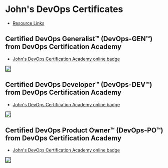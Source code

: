 # John's DevOps Certificates

* [Resource Links](../devops_resource-links)

## Certified DevOps Generalist™ (DevOps-GEN™) from DevOps Certification Academy

* [John's DevOps Certification Academy online badge](https://www.devops-certification.org/badges/64340326384175)

<img src="../cert_devops_intro_devops-cert-org_devops-gen_2023-09-30_64340326384175.png" style="border:1px solid #000000" />

## Certified DevOps Developer™ (DevOps-DEV™) from DevOps Certification Academy

* [John's DevOps Certification Academy online badge](https://www.devops-certification.org/badges/79762822092976)

<img src="../cert_devops_dev_devops-cert-org_devops-dev_2023-09-30_79762822092976.png" style="border:1px solid #000000" />


## Certified DevOps Product Owner™ (DevOps-PO™) from DevOps Certification Academy

* [John's DevOps Certification Academy online badge](https://www.devops-certification.org/badges/36722377107944)

<img src="../cert_devops_po_devops-cert-org_devops-po_2023-10-01_36722377107944.png" style="border:1px solid #000000" />
